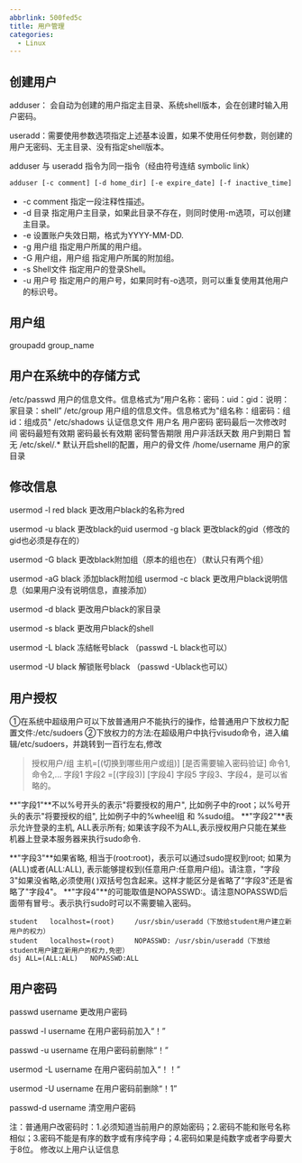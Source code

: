 ```yaml
---
abbrlink: 500fed5c
title: 用户管理
categories:
  - Linux
---
```

## 创建用户

adduser： 会自动为创建的用户指定主目录、系统shell版本，会在创建时输入用户密码。

useradd：需要使用参数选项指定上述基本设置，如果不使用任何参数，则创建的用户无密码、无主目录、没有指定shell版本。

adduser 与 useradd 指令为同一指令（经由符号连结 symbolic link）

```sh
adduser [-c comment] [-d home_dir] [-e expire_date] [-f inactive_time] [-g initial_group] [-G group[,...]] [-m [-k skeleton_dir] | -M] [-p passwd] [-s shell] [-u uid [ -o]] [-n] [-r] loginid
```

- -c comment 指定一段注释性描述。
- -d 目录 指定用户主目录，如果此目录不存在，则同时使用-m选项，可以创建主目录。
- -e 设置账户失效日期，格式为YYYY-MM-DD.
- -g 用户组 指定用户所属的用户组。
- -G 用户组，用户组 指定用户所属的附加组。
- -s Shell文件 指定用户的登录Shell。
- -u 用户号 指定用户的用户号，如果同时有-o选项，则可以重复使用其他用户的标识号。



## 用户组

groupadd group_name

##  **用户在系统中的存储方式**
/etc/passwd 用户的信息文件。信息格式为“用户名称：密码：uid：gid：说明：家目录：shell”
/etc/group 用户组的信息文件。信息格式为"组名称：组密码：组id：组成员"
/etc/shadows 认证信息文件	用户名 用户密码 密码最后一次修改时间 密码最短有效期 密码最长有效期 密码警告期限 用户非活跃天数 用户到期日 暂无
/etc/skel/.* 默认开启shell的配置，用户的骨文件
/home/username 用户的家目录

## 修改信息

usermod -l red black 更改用户black的名称为red

usermod -u black 更改black的uid
usermod -g black 更改black的gid（修改的gid也必须是存在的）

usermod -G black 更改black附加组（原本的组也在）（默认只有两个组）

usermod -aG black 添加black附加组
usermod -c black 更改用户black说明信息（如果用户没有说明信息，直接添加）

usermod -d black 更改用户black的家目录

usermod -s black 更改用户black的shell

usermod -L black 冻结帐号black （passwd -L black也可以）

usermod -U black 解锁账号black （passwd -Ublack也可以）

## **用户授权**
①在系统中超级用户可以下放普通用户不能执行的操作，给普通用户下放权力配置文件:/etc/sudoers
②下放权力的方法:在超级用户中执行visudo命令，进入编辑/etc/sudoers，并跳转到一百行左右,修改

>授权用户/组 主机=[(切换到哪些用户或组)] [是否需要输入密码验证] 命令1,命令2,...
>字段1 字段2 =[(字段3)] [字段4] 字段5
>字段3、字段4，是可以省略的。

**"字段1"**不以%号开头的表示"将要授权的用户", 比如例子中的root；以%号开头的表示"将要授权的组", 比如例子中的%wheel组 和 %sudo组。
**"字段2"**表示允许登录的主机, ALL表示所有; 如果该字段不为ALL,表示授权用户只能在某些机器上登录本服务器来执行sudo命令. 

**"字段3"**如果省略, 相当于(root:root)，表示可以通过sudo提权到root; 如果为(ALL)或者(ALL:ALL), 表示能够提权到(任意用户:任意用户组)。请注意，"字段3"如果没省略,必须使用( )双括号包含起来。这样才能区分是省略了"字段3"还是省略了"字段4"。
**"字段4"**的可能取值是NOPASSWD:。请注意NOPASSWD后面带有冒号:。表示执行sudo时可以不需要输入密码。

```shell
student   localhost=(root)     /usr/sbin/useradd（下放给student用户建立新用户的权力）
student   localhost=(root)     NOPASSWD: /usr/sbin/useradd（下放给student用户建立新用户的权力,免密）
dsj	ALL=(ALL:ALL)	NOPASSWD:ALL
```

## 用户密码

passwd username 更改用户密码

passwd -l username 在用户密码前加入“！”

passwd -u username 在用户密码前删除“！”

usermod -L username 在用户密码前加入“！！”

usermod -U username 在用户密码前删除“！1”

passwd-d username 清空用户密码

注：普通用户改密码时：1.必须知道当前用户的原始密码；2.密码不能和账号名称相似；3.密码不能是有序的数字或有序纯字母；4.密码如果是纯数字或者字母要大于8位。
修改以上用户认证信息